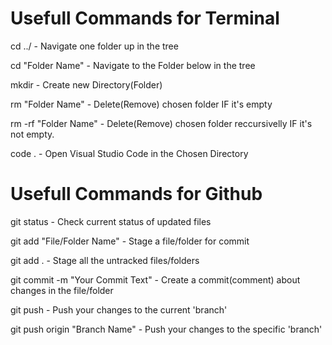 # Usefull Commands for Terminal

cd ../ - Navigate one folder up in the tree

cd "Folder Name" - Navigate to the Folder below in the tree

mkdir - Create new Directory(Folder)

rm "Folder Name" - Delete(Remove) chosen folder IF it's empty

rm -rf "Folder Name" - Delete(Remove) chosen folder reccursivelly IF it's not empty.

code . - Open Visual Studio Code in the Chosen Directory

# Usefull Commands for Github

git status - Check current status of updated files

git add "File/Folder Name" - Stage a file/folder for commit

git add . - Stage all the untracked files/folders

git commit -m "Your Commit Text" - Create a commit(comment) about changes in the file/folder

git push - Push your changes to the current 'branch'

git push origin "Branch Name" - Push your changes to the specific 'branch'